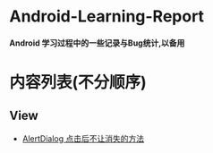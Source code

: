 # Android-Learning-Report

#### Android 学习过程中的一些记录与Bug统计,以备用 ####

# 内容列表(不分顺序)

## View
- [AlertDialog 点击后不让消失的方法](https://github.com/didikee/Android-Learning-Report/blob/master/View/AlertDialog%20%E7%82%B9%E5%87%BB%E5%90%8E%E4%B8%8D%E8%AE%A9%E6%B6%88%E5%A4%B1%E7%9A%84%E6%96%B9%E6%B3%95.md)

